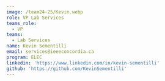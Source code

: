 ```yaml
---
image: /team24-25/Kevin.webp
role: VP Lab Services
teams_role:
  - VP
teams:
  - Lab Services
name: Kevin Sementilli
email: services@ieeeconcordia.ca
program: ELEC
linkedin: 'https://www.linkedin.com/in/kevin-sementilli'
github: 'https://github.com/KevinSementilli'
---
```


